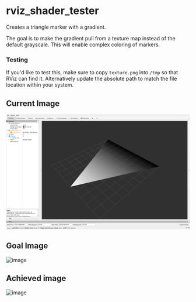 # rviz_shader_tester
Creates a triangle marker with a gradient.

The goal is to make the gradient pull from a texture map instead of the default grayscale. This 
will enable complex coloring of markers.

### Testing
If you'd like to test this, make sure to copy `texture.png` into `/tmp` so that RViz can find it. Alternatively update the absolute path to match the file location within your system.

## Current Image
![alt text](images/example.png)

## Goal Image
![image](https://user-images.githubusercontent.com/11024792/119878911-8ac3bc00-bedf-11eb-865d-a6dc6594a136.png)

## Achieved image
![image](https://user-images.githubusercontent.com/11024792/123488677-3dfa0080-d5c5-11eb-9e42-4f3fd3fe2934.png)
